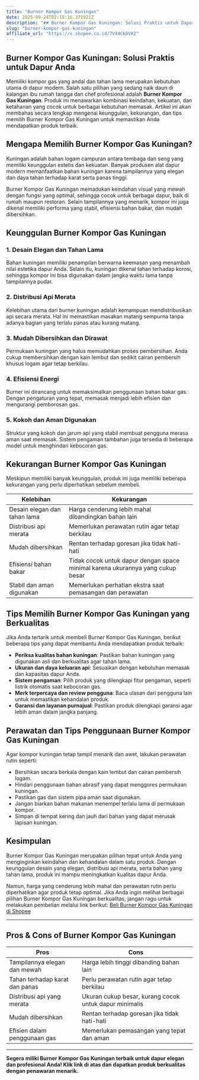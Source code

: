 ```yaml
---
title: "Burner Kompor Gas Kuningan"
date: 2025-09-24T02:18:16.371921Z
description: "## Burner Kompor Gas Kuningan: Solusi Praktis untuk Dapur Anda..."
slug: "burner-kompor-gas-kuningan"
affiliate_url: "https://s.shopee.co.id/7V44C68VX2"
---
```

## Burner Kompor Gas Kuningan: Solusi Praktis untuk Dapur Anda

Memiliki kompor gas yang andal dan tahan lama merupakan kebutuhan utama di dapur modern. Salah satu pilihan yang sedang naik daun di kalangan ibu rumah tangga dan chef profesional adalah **Burner Kompor Gas Kuningan**. Produk ini menawarkan kombinasi keindahan, kekuatan, dan ketahanan yang cocok untuk berbagai kebutuhan memasak. Artikel ini akan membahas secara lengkap mengenai keunggulan, kekurangan, dan tips memilih Burner Kompor Gas Kuningan untuk memastikan Anda mendapatkan produk terbaik.

## Mengapa Memilih Burner Kompor Gas Kuningan?

Kuningan adalah bahan logam campuran antara tembaga dan seng yang memiliki keunggulan estetis dan kekuatan. Banyak produsen alat dapur modern memanfaatkan bahan kuningan karena tampilannya yang elegan dan daya tahan terhadap karat serta panas tinggi.

Burner Kompor Gas Kuningan memadukan keindahan visual yang mewah dengan fungsi yang optimal, sehingga cocok untuk berbagai dapur, baik di rumah maupun restoran. Selain tampilannya yang menarik, kompor ini juga dikenal memiliki performa yang stabil, efisiensi bahan bakar, dan mudah dibersihkan.

## Keunggulan Burner Kompor Gas Kuningan

### 1. Desain Elegan dan Tahan Lama

Bahan kuningan memiliki penampilan berwarna keemasan yang menambah nilai estetika dapur Anda. Selain itu, kuningan dikenal tahan terhadap korosi, sehingga kompor ini bisa digunakan dalam jangka waktu lama tanpa tampilannya pudar.

### 2. Distribusi Api Merata

Kelebihan utama dari burner kuningan adalah kemampuan mendistribusikan api secara merata. Hal ini memastikan masakan matang sempurna tanpa adanya bagian yang terlalu panas atau kurang matang.

### 3. Mudah Dibersihkan dan Dirawat

Permukaan kuningan yang halus memudahkan proses pembersihan. Anda cukup membersihkan dengan kain lembut dan sedikit cairan pembersih khusus logam agar tetap berkilau.

### 4. Efisiensi Energi

Burner ini dirancang untuk memaksimalkan penggunaan bahan bakar gas. Dengan pengaturan yang tepat, memasak menjadi lebih efisien dan mengurangi pemborosan gas.

### 5. Kokoh dan Aman Digunakan

Struktur yang kokoh dan jarum api yang stabil membuat pengguna merasa aman saat memasak. Sistem pengaman tambahan juga tersedia di beberapa model untuk menghindari kebocoran gas.

## Kekurangan Burner Kompor Gas Kuningan

Meskipun memiliki banyak keunggulan, produk ini juga memiliki beberapa kekurangan yang perlu diperhatikan sebelum membeli.

| **Kelebihan** | **Kekurangan** |
|----------------|----------------|
| Desain elegan dan tahan lama | Harga cenderung lebih mahal dibandingkan bahan lain |
| Distribusi api merata | Memerlukan perawatan rutin agar tetap berkilau |
| Mudah dibersihkan | Rentan terhadap goresan jika tidak hati-hati |
| Efisiensi bahan bakar | Tidak cocok untuk dapur dengan space minimal karena ukurannya yang cukup besar |
| Stabil dan aman digunakan | Memerlukan perhatian ekstra saat pemasangan dan perawatan |

## Tips Memilih Burner Kompor Gas Kuningan yang Berkualitas

Jika Anda tertarik untuk membeli Burner Kompor Gas Kuningan, berikut beberapa tips yang dapat membantu Anda mendapatkan produk terbaik:

- **Periksa kualitas bahan kuningan**: Pastikan bahan kuningan yang digunakan asli dan berkualitas agar tahan lama.
- **Ukuran dan daya keluaran api**: Sesuaikan dengan kebutuhan memasak dan kapasitas dapur Anda.
- **Sistem pengaman**: Pilih produk yang dilengkapi fitur pengaman, seperti listrik otomatis saat kebocoran gas.
- **Merk terpercaya dan review pengguna**: Baca ulasan dari pengguna lain untuk memastikan kehandalan produk.
- **Garansi dan layanan purnajual**: Pastikan produk dilengkapi garansi agar lebih aman dalam jangka panjang.

## Perawatan dan Tips Penggunaan Burner Kompor Gas Kuningan

Agar kompor kuningan tetap tampil menarik dan awet, lakukan perawatan rutin seperti:

- Bersihkan secara berkala dengan kain lembut dan cairan pembersih logam.
- Hindari penggunaan bahan abrasif yang dapat menggores permukaan kuningan.
- Pastikan gas dan sistem pipa aman saat digunakan.
- Jangan biarkan bahan makanan menempel terlalu lama di permukaan kompor.
- Simpan di tempat kering dan jauh dari bahan yang dapat merusak lapisan kuningan.

## Kesimpulan

Burner Kompor Gas Kuningan merupakan pilihan tepat untuk Anda yang menginginkan keindahan dan kehandalan dalam satu produk. Dengan keunggulan desain yang elegan, distribusi api merata, serta bahan yang tahan lama, produk ini mampu meningkatkan kualitas dapur Anda.

Namun, harga yang cenderung lebih mahal dan perawatan rutin perlu diperhatikan agar produk tetap optimal. Jika Anda ingin melihat berbagai pilihan Burner Kompor Gas Kuningan berkualitas, jangan ragu untuk melakukan pembelian melalui link berikut: [Beli Burner Kompor Gas Kuningan di Shopee](https://s.shopee.co.id/7V44C68VX2)

---

## Pros & Cons of Burner Kompor Gas Kuningan

| **Pros** | **Cons** |
|----------------------------|------------------------------|
| Tampilannya elegan dan mewah | Harga lebih tinggi dibanding bahan lain |
| Tahan terhadap karat dan panas | Perlu perawatan rutin agar tetap berkilau |
| Distribusi api yang merata | Ukuran cukup besar, kurang cocok untuk dapur minimalis |
| Mudah dibersihkan | Rentan terhadap goresan jika tidak hati-hati |
| Efisien dalam penggunaan gas | Memerlukan pemasangan yang tepat dan aman |

---

**Segera miliki Burner Kompor Gas Kuningan terbaik untuk dapur elegan dan profesional Anda! Klik link di atas dan dapatkan produk berkualitas dengan penawaran menarik.**